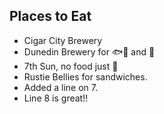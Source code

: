 ## Places to Eat

- Cigar City Brewery
- Dunedin Brewery for :fish::taco: and :beer:
- 7th Sun, no food just :beers:
- Rustie Bellies for sandwiches.
- Added a line on 7.
- Line 8 is great!!
